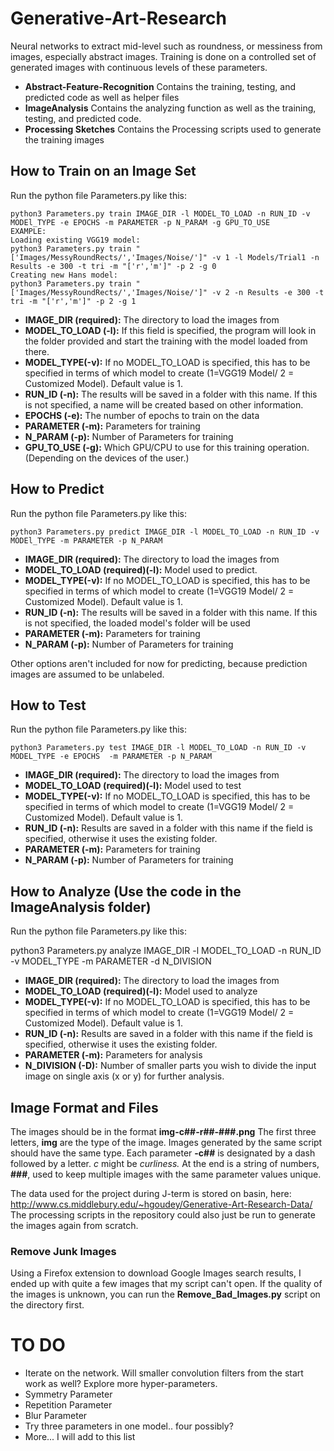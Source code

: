 
# Generative-Art-Research
Neural networks to extract mid-level such as roundness, or messiness from images, especially abstract images. Training is done on a controlled set of generated images with continuous levels of these parameters.

- **Abstract-Feature-Recognition** Contains the training, testing, and predicted code as well as helper files
- **ImageAnalysis** Contains the analyzing function as well as the training, testing, and predicted code.
- **Processing Sketches** Contains the Processing scripts used to generate the training images

## How to Train on an Image Set
Run the python file Parameters.py like this:

    python3 Parameters.py train IMAGE_DIR -l MODEL_TO_LOAD -n RUN_ID -v MODEl_TYPE -e EPOCHS -m PARAMETER -p N_PARAM -g GPU_TO_USE
    EXAMPLE:
    Loading existing VGG19 model:
    python3 Parameters.py train "['Images/MessyRoundRects/','Images/Noise/']" -v 1 -l Models/Trial1 -n Results -e 300 -t tri -m "['r','m']" -p 2 -g 0
    Creating new Hans model:
    python3 Parameters.py train "['Images/MessyRoundRects/','Images/Noise/']" -v 2 -n Results -e 300 -t tri -m "['r','m']" -p 2 -g 1

 - **IMAGE_DIR (required):** The directory to load the images from
 - **MODEL_TO_LOAD (-l):** If this field is specified, the program will look in the folder provided and start the training with the model loaded from there.
 - **MODEL_TYPE(-v):** If no MODEL_TO_LOAD is specified, this has to be specified in terms of which model to create (1=VGG19 Model/ 2 = Customized Model). Default value is 1.
 - **RUN_ID (-n):** The results will be saved in a folder with this name. If this is not specified, a name will be created based on other information.
 - **EPOCHS (-e):** The number of epochs to train on the data
 - **PARAMETER (-m):** Parameters for training
 - **N_PARAM (-p):** Number of Parameters for training
 - **GPU_TO_USE (-g):** Which GPU/CPU to use for this training operation. (Depending on the devices of the user.)



## How to Predict
Run the python file Parameters.py like this:

    python3 Parameters.py predict IMAGE_DIR -l MODEL_TO_LOAD -n RUN_ID -v MODEl_TYPE -m PARAMETER -p N_PARAM

 - **IMAGE_DIR (required):** The directory to load the images from
 - **MODEL_TO_LOAD (required)(-l):** Model used to predict.
 - **MODEL_TYPE(-v):** If no MODEL_TO_LOAD is specified, this has to be specified in terms of which model to create (1=VGG19 Model/ 2 = Customized Model). Default value is 1.
 - **RUN_ID (-n):** The results will be saved in a folder with this name. If this is not specified, the loaded model's folder will be used
 - **PARAMETER (-m):** Parameters for training
 - **N_PARAM (-p):** Number of Parameters for training

 Other options aren't included for now for predicting, because prediction images are assumed to be unlabeled.

## How to Test
Run the python file Parameters.py like this:

    python3 Parameters.py test IMAGE_DIR -l MODEL_TO_LOAD -n RUN_ID -v MODEL_TYPE -e EPOCHS  -m PARAMETER -p N_PARAM

 - **IMAGE_DIR (required):** The directory to load the images from
 - **MODEL_TO_LOAD (required)(-l):** Model used to test
 - **MODEL_TYPE(-v):** If no MODEL_TO_LOAD is specified, this has to be specified in terms of which model to create (1=VGG19 Model/ 2 = Customized Model). Default value is 1.
 - **RUN_ID (-n):** Results are saved in a folder with this name if the field is specified, otherwise it uses the existing folder.
 - **PARAMETER (-m):** Parameters for training
 - **N_PARAM (-p):** Number of Parameters for training

## How to Analyze (Use the code in the ImageAnalysis folder)
Run the python file Parameters.py like this:

   python3 Parameters.py analyze IMAGE_DIR -l MODEL_TO_LOAD -n RUN_ID -v MODEL_TYPE -m PARAMETER -d N_DIVISION

- **IMAGE_DIR (required):** The directory to load the images from
- **MODEL_TO_LOAD (required)(-l):** Model used to analyze
- **MODEL_TYPE(-v):** If no MODEL_TO_LOAD is specified, this has to be specified in terms of which model to create (1=VGG19 Model/ 2 = Customized Model). Default value is 1.
- **RUN_ID (-n):** Results are saved in a folder with this name if the field is specified, otherwise it uses the existing folder.
- **PARAMETER (-m):** Parameters for analysis
- **N_DIVISION (-D):** Number of smaller parts you wish to divide the input image on single axis (x or y) for further analysis.

## Image Format and Files
The images should be in the format **img-c##-r##-###.png**
The first three letters, **img** are the type of the image. Images generated by the same script should have the same type.
Each parameter **-c##** is designated by a dash followed by a letter. *c* might be *curliness.*
At the end is a string of numbers, **###**, used to keep multiple images with the same parameter values unique.

The data used for the project during J-term is stored on basin, here:
http://www.cs.middlebury.edu/~hgoudey/Generative-Art-Research-Data/
The processing scripts in the repository could also just be run to generate the images again from scratch.

### Remove Junk Images
Using a Firefox extension to download Google Images search results, I ended up with quite a few images that my script can't open. If the quality of the images is unknown, you can run the **Remove_Bad_Images.py** script on the directory first.


# TO DO
- Iterate on the network. Will smaller convolution filters from the start work as well? Explore more hyper-parameters.
- Symmetry Parameter
- Repetition Parameter
- Blur Parameter
- Try three parameters in one model.. four possibly?
- More... I will add to this list
